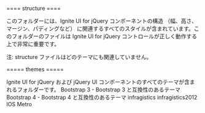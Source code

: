 ==== structure ====

このフォルダーには、Ignite UI for jQuery コンポーネントの構造 （幅、高さ、マージン、パディングなど） に関連するすべてのスタイルが含まれています。このフォルダーのファイルは Ignite UI for jQuery コントロールが正しく動作する上で非常に重要です。

注: structure ファイルはどのテーマにも関連していません。


===== themes =====

Ignite UI for jQuery および jQuery UI コンポーネントのすべてのテーマが含まれるフォルダーです。
Bootstrap 3 - Bootstrap 3 と互換性のあるテーマ
Bootstrap 4 - Bootstrap 4 と互換性のあるテーマ
infragistics
infragistics2012
IOS
Metro
